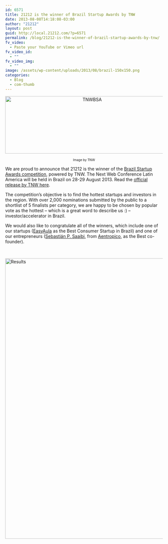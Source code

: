 ```yaml
---
id: 6571
title: 21212 is the winner of Brazil Startup Awards by TNW
date: 2013-08-08T14:18:08-03:00
author: "21212"
layout: post
guid: http://local.21212.com/?p=6571
permalink: /blog/21212-is-the-winner-of-brazil-startup-awards-by-tnw/
fv_video:
  - Paste your YouTube or Vimeo url
fv_video_id:
  - ""
fv_video_img:
  - ""
image: /assets/wp-content/uploads/2013/08/brazil-150x150.png
categories:
  - Blog
  - com-thumb
---
```

<p style="text-align: center;">
  <img class="size-full wp-image-6572 aligncenter" alt="TNWBSA" src="{{ site.url }}/assets/wp-content/uploads/2013/08/Screen-Shot-2013-08-07-at-7.26.11-PM-e1375915046507.png" width="540" height="183" />
</p>

<p style="text-align: center; font-size: 10px;">
  Image by TNW
</p>

We are proud to announce that 21212 is the winner of the <a title="startupawards" href="http://thenextweb.com/startupawards/brazil" target="_blank">Brazil Startup Awards competition</a>, powered by TNW. The Next Web Conference Latin America will be held in Brazil on 28-29 August 2013. Read the <a title="TNW" href="http://thenextweb.com/voice/2013/08/05/these-are-the-winners-of-the-next-webs-latin-american-startup-awards-2013/" target="_blank">official release by TNW here</a>.

The competition&#8217;s objective is to find the hottest startups and investors in the region. With over 2,000 nominations submitted by the public to a shortlist of 5 finalists per category, we are happy to be chosen by popular vote as the hottest &#8211; which is a great word to describe us :) &#8211; investor/accelerator in Brazil.

We would also like to congratulate all of the winners, which include one of our startups (<a title="EasyAula" href="http://easyaula.com.br/" target="_blank">EasyAula</a> as the Best Consumer Startup in Brazil) and one of our entrepreneurs (<a title="Sebastian" href="https://twitter.com/spsaaibi" target="_blank">Sebastián P. Saaibi</a>, from <a title="Aentropico" href="http://aentropi.co/" target="_blank">Aentropico</a>, as the Best co-founder).

&nbsp;

<img class="aligncenter size-full wp-image-6577" alt="Results" src="{{ site.url }}/assets/wp-content/uploads/2013/08/1097805_168564709996776_540853797_o-e1375915835441.png" width="540" height="894" />
